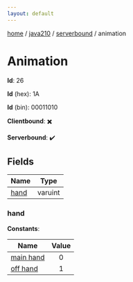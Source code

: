 ```yaml
---
layout: default
---
```


[home](/)  /  [java210](/protocol/java210)  /  [serverbound](/protocol/java210/serverbound)  /  animation

# Animation

**Id**: 26

**Id** (hex): 1A

**Id** (bin): 00011010

**Clientbound**: ✖️

**Serverbound**: ✔️

## Fields

Name | Type
---|---
[hand](#hand) | varuint

### hand

**Constants**:

Name | Value
---|:---:
[main hand](hand_main-hand) | 0
[off hand](hand_off-hand) | 1

